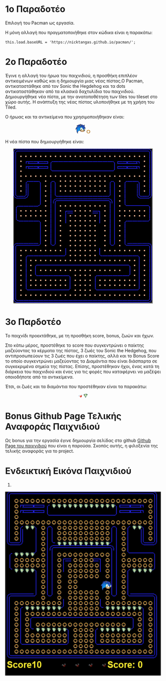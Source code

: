 # 1ο Παραδοτέο
 Επιλογή του Pacman ως εργασία.

 Η μόνη αλλαγή που πραγματοποιήθηκε στον κώδικα είναι η παρακάτω:
```
this.load.baseURL = 'https://nicktangas.github.io/pacman/';
```
# 2ο Παραδοτέο
 Έγινε η αλλαγή του ήρωα του παιχνιδιού, η προσθήκη επιπλέον αντικειμένων καθώς και η δημιουργία μιας νέας πίστας.Ο Pacman, αντικαταστάθηκε από τον Sonic the Hegdehog και τα dots αντικαταστάθηκαν από τα κλασικά δαχτυλίδια του παιχνιδιού. Δημιουργήθηκε νέα πίστα, με την ανατοποθέτηση των tiles του tileset στο χώρο αυτής. Η ανάπτυξη της νέας πίστας υλοποιήθηκε με τη χρήση του Tiled.

Ο ήρωας και τα αντικείμενα που χρησιμοποιήθηκαν είναι:
<p align="center">
  <img src="https://raw.githubusercontent.com/NickTangas/pacman/master/assets/Sonic-icon.png">
  <img src="https://raw.githubusercontent.com/NickTangas/pacman/master/assets/Ring.png">
</p>

Η νέα πίστα που δημιουργήθηκε είναι:
<p align="center">
  <img src="https://raw.githubusercontent.com/NickTangas/pacman/master/assets/map.PNG">
</p>

# 3ο Παρδοτέο
  Το παιχνίδι προεκτάθηκε, με τη προσθήκη score, bonus, ζωών και ήχων. 
 
 Στο κάτω μέρος, προστέθηκε το score που συγκεντρώνει ο παίκτης μαζεύοντας τα κέρματα της πίστας, 3 ζωές του Sonic the Hedgehog, που αντιπροσωπεύουν τις 3 ζωές που έχει ο παίκτης, αλλά και το Bonus Score το οποίο συγκεντρώνει μαζεύοντας τα Διαμάντια που είναι διάσπαρτα σε συγκεκριμένα σημεία της πίστας. Επίσης, προστέθηκαν ήχοι, ένας κατά τη διάρκεια του παιχνιδιού και ένας για τις φορές που καταφέρνει να μαζέψει οποιοδήποτε από τα αντικείμενα. 

 Έτσι, οι ζωές και τα διαμάντια που προστέθηκαν είναι τα παρακάτω:
<p align="center">
  <img src="https://raw.githubusercontent.com/NickTangas/pacman/master/assets/Life.png">
  <img src="https://raw.githubusercontent.com/NickTangas/pacman/master/assets/Diamond.png">
</p>

# Bonus Github Page Τελικής Αναφοράς Παιχνιδιού
 Ως bonus για την εργασία έγινε δημιουργία σελίδας στο github [Github Page του παιχνιδιού](https://nicktangas.github.io/) που είναι η παρούσα. Σκοπός αυτής, η φιλοξενία της τελικής αναφοράς για το project.
 
# Ενδεικτική Εικόνα Παιχνιδιού

1.
<p align="center">
  <img src="https://raw.githubusercontent.com/NickTangas/pacman/master/assets/gameplay.PNG">
</p>


